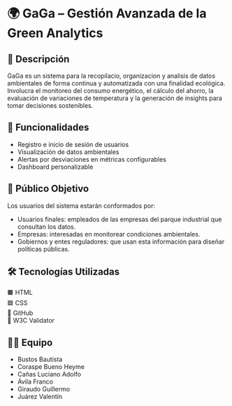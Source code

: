 # 🌍 GaGa – Gestión Avanzada de la Green Analytics

## 🧾 Descripción
GaGa es un sistema para la recopilacio, organizacion y analisis de datos ambientales de forma continua y automatizada con una finalidad ecológica. Involucra el monitoreo del consumo energético, el cálculo del ahorro, la evaluación de variaciones de temperatura y la generación de insights para tomar decisiones sostenibles.

## 🚀 Funcionalidades
- Registro e inicio de sesión de usuarios
- Visualización de datos ambientales
- Alertas por desviaciones en métricas configurables
- Dashboard personalizable

## 🎯 Público Objetivo
Los usuarios del sistema estarán conformados por:
- Usuarios finales: empleados de las empresas del parque industrial que consultan los datos.
- Empresas: interesadas en monitorear condiciones ambientales.
- Gobiernos y entes reguladores: que usan esta información para diseñar políticas públicas.

## 🛠️ Tecnologías Utilizadas
🟧 HTML  
🟦 CSS  
🐙 GitHub  
🧪 W3C Validator  

## 👨‍💻 Equipo
- Bustos Bautista 
- Coraspe Bueno Heyme
- Cañas Luciano Adolfo
- Ávila Franco
- Giraudo Guillermo
- Juárez Valentín
